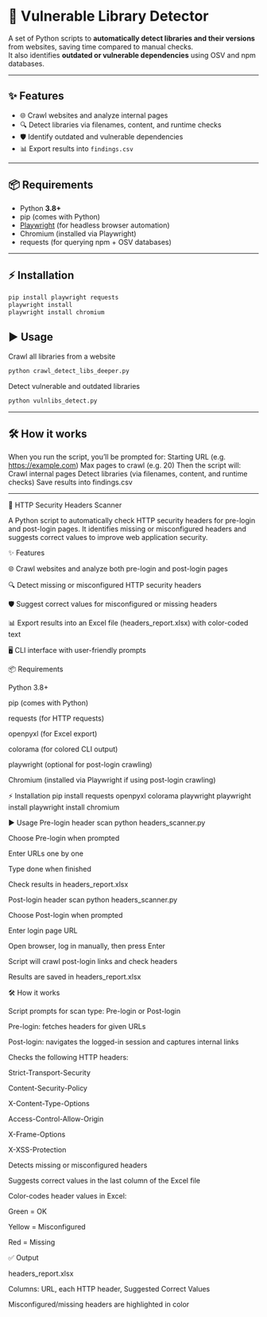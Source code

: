# 🚀 Vulnerable Library Detector

A set of Python scripts to **automatically detect libraries and their versions** from websites, saving time compared to manual checks.  
It also identifies **outdated or vulnerable dependencies** using OSV and npm databases.

---

## ✨ Features
- 🌐 Crawl websites and analyze internal pages  
- 🔍 Detect libraries via filenames, content, and runtime checks  
- 🛡️ Identify outdated and vulnerable dependencies  
- 📊 Export results into `findings.csv`  

---

## 📦 Requirements
- Python **3.8+**  
- pip (comes with Python)  
- [Playwright](https://playwright.dev/python/) (for headless browser automation)  
- Chromium (installed via Playwright)  
- requests (for querying npm + OSV databases)  

---

## ⚡ Installation
```bash
pip install playwright requests
playwright install
playwright install chromium
```

## ▶️ Usage
Crawl all libraries from a website
```bash
python crawl_detect_libs_deeper.py
```

Detect vulnerable and outdated libraries
```bash
python vulnlibs_detect.py
```

---

## 🛠️ How it works

When you run the script, you’ll be prompted for:
Starting URL (e.g. https://example.com)
Max pages to crawl (e.g. 20)
Then the script will:
Crawl internal pages
Detect libraries (via filenames, content, and runtime checks)
Save results into findings.csv

---

🚀 HTTP Security Headers Scanner

A Python script to automatically check HTTP security headers for pre-login and post-login pages.
It identifies missing or misconfigured headers and suggests correct values to improve web application security.

✨ Features

🌐 Crawl websites and analyze both pre-login and post-login pages

🔍 Detect missing or misconfigured HTTP security headers

🛡️ Suggest correct values for misconfigured or missing headers

📊 Export results into an Excel file (headers_report.xlsx) with color-coded text

🖥️ CLI interface with user-friendly prompts

📦 Requirements

Python 3.8+

pip (comes with Python)

requests (for HTTP requests)

openpyxl (for Excel export)

colorama (for colored CLI output)

playwright (optional for post-login crawling)

Chromium (installed via Playwright if using post-login crawling)

⚡ Installation
pip install requests openpyxl colorama playwright
playwright install
playwright install chromium

▶️ Usage
Pre-login header scan
python headers_scanner.py


Choose Pre-login when prompted

Enter URLs one by one

Type done when finished

Check results in headers_report.xlsx

Post-login header scan
python headers_scanner.py


Choose Post-login when prompted

Enter login page URL

Open browser, log in manually, then press Enter

Script will crawl post-login links and check headers

Results are saved in headers_report.xlsx

🛠️ How it works

Script prompts for scan type: Pre-login or Post-login

Pre-login: fetches headers for given URLs

Post-login: navigates the logged-in session and captures internal links

Checks the following HTTP headers:

Strict-Transport-Security

Content-Security-Policy

X-Content-Type-Options

Access-Control-Allow-Origin

X-Frame-Options

X-XSS-Protection

Detects missing or misconfigured headers

Suggests correct values in the last column of the Excel file

Color-codes header values in Excel:

Green = OK

Yellow = Misconfigured

Red = Missing

✅ Output

headers_report.xlsx

Columns: URL, each HTTP header, Suggested Correct Values

Misconfigured/missing headers are highlighted in color
